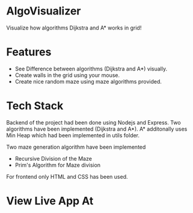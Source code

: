 AlgoVisualizer
===

Visualize how algorithms Dijkstra and A* works in grid!

# Features

* See Difference between algorithms (Dijkstra and A*) visually.
* Create walls in the grid using your mouse.
* Create nice random maze using maze algorithms provided.


# Tech Stack

Backend of the project had been done using Nodejs and Express. Two algorithms have been implemented (Dijkstra and A*). A* additonally uses Min Heap which had been implemented in utils folder.

Two maze generation algorithm have been implemented
- Recursive Division of the Maze
- Prim's Algorithm for Maze division

For frontend only HTML and CSS has been used.

# View Live App At

